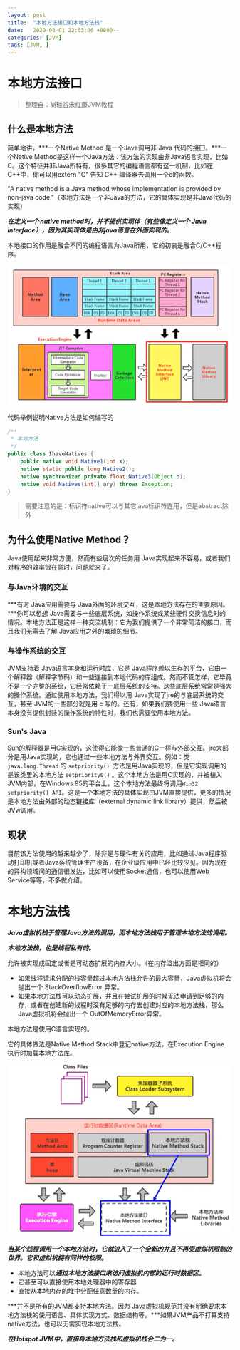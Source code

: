 ```yaml
---
layout: post
title:  "本地方法接口和本地方法栈"
date:   2020-08-01 22:03:06 +0800--
categories: [JVM]
tags: [JVM, ]  
---
```


# 本地方法接口

> 整理自：尚硅谷宋红康JVM教程

## 什么是本地方法

简单地讲，***一个Native Method 是一个Java调用非 Java 代码的接囗。***一个Native Method是这样一个Java方法：该方法的实现由非Java语言实现，比如C。这个特征并非Java所特有，很多其它的编程语言都有这一机制，比如在C++中，你可以用extern "C" 告知 C++ 编译器去调用一个c的函数。

"A native method is a Java method whose implementation is provided by non-java code."（本地方法是一个非Java的方法，它的具体实现是非Java代码的实现）

***在定义一个 native method时，并不提供实现体（有些像定义一个 Java interface），因为其实现体是由非java语言在外面实现的。***

本地接口的作用是融合不同的编程语言为Java所用，它的初衷是融合C/C++程序。

![image-20200706164139252](/assets/imgs/image-20200706164139252.png)

代码举例说明Native方法是如何编写的

```java
/**
 * 本地方法
 */
public class IhaveNatives {
    public native void Native1(int x);
    native static public long Native2();
    native synchronized private float Native3(Object o);
    native void Natives(int[] ary) throws Exception;
}
```

> 需要注意的是：标识符native可以与其它java标识符连用，但是abstract除外

## 为什么使用Native Method？

Java使用起来非常方便，然而有些层次的任务用 Java实现起来不容易，或者我们对程序的效率很在意时，问题就来了。

### 与Java环境的交互

***有时 Java应用需要与 Java外面的环境交互，这是本地方法存在的主要原因。***你可以想想 Java需要与一些底层系统，如操作系统或某些硬件交换信息时的情况。本地方法正是这样一种交流机制：它为我们提供了一个非常简洁的接口，而且我们无需去了解 Java应用之外的繁琐的细节。

### 与操作系统的交互

JVM支持着 Java语言本身和运行时库，它是 Java程序赖以生存的平台，它由一个解释器（解释字节码）和一些连接到本地代码的库组成。然而不管怎样，它毕竟不是一个完整的系统，它经常依赖于一底层系统的支持。这些底层系统常常是强大的操作系统。通过使用本地方法，我们得以用 Java实现了jre的与底层系统的交互，甚至 JVM的一些部分就是用 c 写的。还有，如果我们要使用一些 Java语言本身没有提供封装的操作系统的特性时，我们也需要使用本地方法。

### Sun's Java

Sun的解释器是用C实现的，这使得它能像一些普通的C一样与外部交互。jre大部分是用Java实现的，它也通过一些本地方法与外界交互。例如：类 `java.lang.Thread` 的 `setpriority() `方法是用Java实现的，但是它实现调用的是该类里的本地方法 `setpriority0()` 。这个本地方法是用C实现的，并被植入 JVM内部，在Windows 95的平台上，这个本地方法最终将调用`Win32 setpriority() API`。这是一个本地方法的具体实现由JVM直接提供，更多的情况是本地方法由外部的动态链接库（external dynamic link library）提供，然后被JVw调用。

## 现状

目前该方法使用的越来越少了，除非是与硬件有关的应用，比如通过Java程序驱动打印机或者Java系统管理生产设备，在企业级应用中已经比较少见。因为现在的异构领域间的通信很发达，比如可以使用Socket通信，也可以使用Web Service等等，不多做介绍。



# 本地方法栈

***Java虚拟机栈于管理Java方法的调用，而本地方法栈用于管理本地方法的调用。***

***本地方法栈，也是线程私有的。***

允许被实现成固定或者是可动态扩展的内存大小。（在内存溢出方面是相同的）

- 如果线程请求分配的栈容量超过本地方法栈允许的最大容量，Java虚拟机将会抛出一个 StackOverflowError 异常。
- 如果本地方法栈可以动态扩展，并且在尝试扩展的时候无法申请到足够的内存，或者在创建新的线程时没有足够的内存去创建对应的本地方法栈，那么Java虚拟机将会抛出一个 OutOfMemoryError异常。

本地方法是使用C语言实现的。

它的具体做法是Native Method Stack中登记native方法，在Execution Engine 执行时加载本地方法库。

![image-20200706174708418](/assets/imgs/image-20200706174708418.png)

***当某个线程调用一个本地方法时，它就进入了一个全新的并且不再受虚拟机限制的世界。它和虚拟机拥有同样的权限。***

- 本地方法可以***通过本地方法接口来访问虚拟机内部的运行时数据区。***
- 它甚至可以直接使用本地处理器中的寄存器
- 直接从本地内存的堆中分配任意数量的内存。

***并不是所有的JVM都支持本地方法。因为 Java虚拟机规范并没有明确要求本地方法栈的使用语言、具体实现方式、数据结构等。***如果JVM产品不打算支持 native方法，也可以无需实现本地方法栈。

***在Hotspot JVM中，直接将本地方法栈和虚拟机栈合二为一。***
